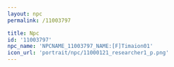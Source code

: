 ```yaml
---
layout: npc
permalink: /11003797

title: Npc
id: '11003797'
npc_name: 'NPCNAME_11003797_NAME:[F]Timaion01'
icon_url: 'portrait/npc/11000121_researcher1_p.png'
---
```

